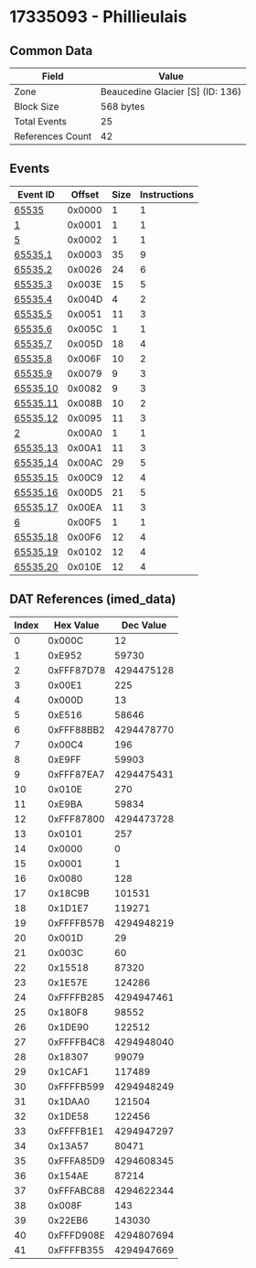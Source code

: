 # 17335093 - Phillieulais

## Common Data

| Field            | Value                            |
|------------------|----------------------------------|
| Zone             | Beaucedine Glacier [S] (ID: 136) |
| Block Size       | 568 bytes                        |
| Total Events     | 25                               |
| References Count | 42                               |

## Events

| Event ID                  | Offset   |   Size |   Instructions |
|---------------------------|----------|--------|----------------|
| [65535](./65535.md)       | 0x0000   |      1 |              1 |
| [1](./1.md)               | 0x0001   |      1 |              1 |
| [5](./5.md)               | 0x0002   |      1 |              1 |
| [65535.1](./65535.1.md)   | 0x0003   |     35 |              9 |
| [65535.2](./65535.2.md)   | 0x0026   |     24 |              6 |
| [65535.3](./65535.3.md)   | 0x003E   |     15 |              5 |
| [65535.4](./65535.4.md)   | 0x004D   |      4 |              2 |
| [65535.5](./65535.5.md)   | 0x0051   |     11 |              3 |
| [65535.6](./65535.6.md)   | 0x005C   |      1 |              1 |
| [65535.7](./65535.7.md)   | 0x005D   |     18 |              4 |
| [65535.8](./65535.8.md)   | 0x006F   |     10 |              2 |
| [65535.9](./65535.9.md)   | 0x0079   |      9 |              3 |
| [65535.10](./65535.10.md) | 0x0082   |      9 |              3 |
| [65535.11](./65535.11.md) | 0x008B   |     10 |              2 |
| [65535.12](./65535.12.md) | 0x0095   |     11 |              3 |
| [2](./2.md)               | 0x00A0   |      1 |              1 |
| [65535.13](./65535.13.md) | 0x00A1   |     11 |              3 |
| [65535.14](./65535.14.md) | 0x00AC   |     29 |              5 |
| [65535.15](./65535.15.md) | 0x00C9   |     12 |              4 |
| [65535.16](./65535.16.md) | 0x00D5   |     21 |              5 |
| [65535.17](./65535.17.md) | 0x00EA   |     11 |              3 |
| [6](./6.md)               | 0x00F5   |      1 |              1 |
| [65535.18](./65535.18.md) | 0x00F6   |     12 |              4 |
| [65535.19](./65535.19.md) | 0x0102   |     12 |              4 |
| [65535.20](./65535.20.md) | 0x010E   |     12 |              4 |

## DAT References (imed_data)

|   Index | Hex Value   |   Dec Value |
|---------|-------------|-------------|
|       0 | 0x000C      |          12 |
|       1 | 0xE952      |       59730 |
|       2 | 0xFFF87D78  |  4294475128 |
|       3 | 0x00E1      |         225 |
|       4 | 0x000D      |          13 |
|       5 | 0xE516      |       58646 |
|       6 | 0xFFF88BB2  |  4294478770 |
|       7 | 0x00C4      |         196 |
|       8 | 0xE9FF      |       59903 |
|       9 | 0xFFF87EA7  |  4294475431 |
|      10 | 0x010E      |         270 |
|      11 | 0xE9BA      |       59834 |
|      12 | 0xFFF87800  |  4294473728 |
|      13 | 0x0101      |         257 |
|      14 | 0x0000      |           0 |
|      15 | 0x0001      |           1 |
|      16 | 0x0080      |         128 |
|      17 | 0x18C9B     |      101531 |
|      18 | 0x1D1E7     |      119271 |
|      19 | 0xFFFFB57B  |  4294948219 |
|      20 | 0x001D      |          29 |
|      21 | 0x003C      |          60 |
|      22 | 0x15518     |       87320 |
|      23 | 0x1E57E     |      124286 |
|      24 | 0xFFFFB285  |  4294947461 |
|      25 | 0x180F8     |       98552 |
|      26 | 0x1DE90     |      122512 |
|      27 | 0xFFFFB4C8  |  4294948040 |
|      28 | 0x18307     |       99079 |
|      29 | 0x1CAF1     |      117489 |
|      30 | 0xFFFFB599  |  4294948249 |
|      31 | 0x1DAA0     |      121504 |
|      32 | 0x1DE58     |      122456 |
|      33 | 0xFFFFB1E1  |  4294947297 |
|      34 | 0x13A57     |       80471 |
|      35 | 0xFFFA85D9  |  4294608345 |
|      36 | 0x154AE     |       87214 |
|      37 | 0xFFFABC88  |  4294622344 |
|      38 | 0x008F      |         143 |
|      39 | 0x22EB6     |      143030 |
|      40 | 0xFFFD908E  |  4294807694 |
|      41 | 0xFFFFB355  |  4294947669 |
